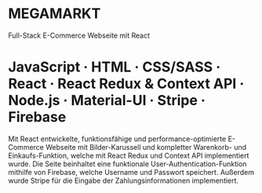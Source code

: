 # MEGAMARKT

Full-Stack E-Commerce Webseite mit React

 # JavaScript · HTML · CSS/SASS · React · React Redux & Context API · Node.js · Material-UI · Stripe · Firebase

Mit React entwickelte, funktionsfähige und performance-optimierte E-Commerce Webseite
mit Bilder-Karussell und kompletter Warenkorb- und Einkaufs-Funktion, welche mit React Redux und
Context API implementiert wurde. Die Seite beinhaltet eine funktionale User-Authentication-Funktion
mithilfe von Firebase, welche Username und Passwort speichert. Außerdem wurde Stripe für die Eingabe der
Zahlungsinformationen implementiert.
